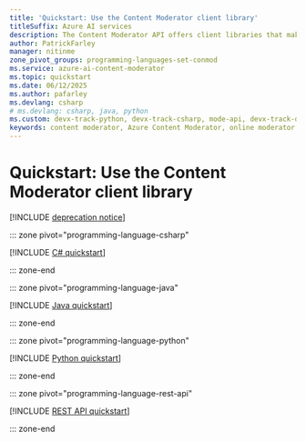 ```yaml
---
title: 'Quickstart: Use the Content Moderator client library'
titleSuffix: Azure AI services
description: The Content Moderator API offers client libraries that make it easy to integrate Content Moderator into your applications.
author: PatrickFarley
manager: nitinme
zone_pivot_groups: programming-languages-set-conmod
ms.service: azure-ai-content-moderator
ms.topic: quickstart
ms.date: 06/12/2025
ms.author: pafarley
ms.devlang: csharp
# ms.devlang: csharp, java, python
ms.custom: devx-track-python, devx-track-csharp, mode-api, devx-track-dotnet, devx-track-extended-java
keywords: content moderator, Azure Content Moderator, online moderator, content filtering software
---
```


# Quickstart: Use the Content Moderator client library

[!INCLUDE [deprecation notice](includes/tool-deprecation.md)]

::: zone pivot="programming-language-csharp"

[!INCLUDE [C# quickstart](includes/quickstarts/csharp-sdk.md)]

::: zone-end

::: zone pivot="programming-language-java"

[!INCLUDE [Java quickstart](includes/quickstarts/java-sdk.md)]

::: zone-end

::: zone pivot="programming-language-python"

[!INCLUDE [Python quickstart](includes/quickstarts/python-sdk.md)]

::: zone-end

::: zone pivot="programming-language-rest-api"

[!INCLUDE [REST API quickstart](includes/quickstarts/rest-api.md)]

::: zone-end
